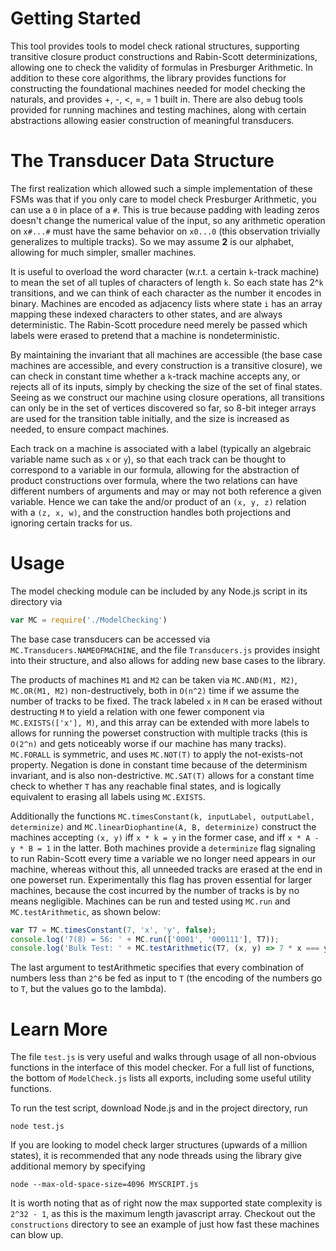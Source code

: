 # Getting Started

This tool provides tools to model check rational structures, supporting transitive closure product constructions and Rabin-Scott determinizations, allowing one to check the validity of formulas in Presburger Arithmetic. In addition to these core algorithms, the library provides functions for constructing the foundational machines needed for model checking the naturals, and provides +, -, <, =, = 1 built in. There are also debug tools provided for running machines and testing machines, along with certain abstractions allowing easier construction of meaningful transducers.

# The Transducer Data Structure

The first realization which allowed such a simple implementation of these FSMs was that if you only care to model check Presburger Arithmetic, you can use a `0` in place of a `#`. This is true because padding with leading zeros doesn't change the numerical value of the input, so any arithmetic operation on `x#...#` must have the same behavior on `x0...0` (this observation trivially generalizes to multiple tracks). So we may assume **2** is our alphabet, allowing for much simpler, smaller machines.

It is useful to overload the word character (w.r.t. a certain `k`-track machine) to mean the set of all tuples of characters of length `k`. So each state has 2^`k` transitions, and we can think of each character as the number it encodes in binary. Machines are encoded as adjacency lists where state `i` has an array mapping these indexed characters to other states, and are always deterministic. The Rabin-Scott procedure need merely be passed which labels were erased to pretend that a machine is nondeterministic.

By maintaining the invariant that all machines are accessible (the base case machines are accessible, and every construction is a transitive closure), we can check in constant time whether a `k`-track machine accepts any, or rejects all of its inputs, simply by checking the size of the set of final states. Seeing as we construct our machine using closure operations, all transitions can only be in the set of vertices discovered so far, so 8-bit integer arrays are used for the transition table initially, and the size is increased as needed, to ensure compact machines.

Each track on a machine is associated with a label (typically an algebraic variable name such as `x` or `y`), so that each track can be thought to correspond to a variable in our formula, allowing for the abstraction of product constructions over formula, where the two relations can have different numbers of arguments and may or may not both reference a given variable. Hence we can take the and/or product of an `(x, y, z)` relation with a `(z, x, w)`, and the construction handles both projections and ignoring certain tracks for us.

# Usage

The model checking module can be included by any Node.js script in its directory via
```javascript
var MC = require('./ModelChecking')
```
The base case transducers can be accessed via ```MC.Transducers.NAMEOFMACHINE```, and the file `Transducers.js` provides insight into their structure, and also allows for adding new base cases to the library.

The products of machines `M1` and `M2` can be taken via ```MC.AND(M1, M2)```, ```MC.OR(M1, M2)``` non-destructively, both in ```O(n^2)``` time if we assume the number of tracks to be fixed. The track labeled `x` in `M` can be erased without destructing ```M``` to yield a relation with one fewer component via `MC.EXISTS(['x'], M)`, and this array can be extended with more labels to allows for running the powerset construction with multiple tracks (this is ```O(2^n)``` and gets noticeably worse if our machine has many tracks). ```MC.FORALL``` is symmetric, and uses ```MC.NOT(T)``` to apply the not-exists-not property. Negation is done in constant time because of the determinism invariant, and is also non-destrictive. ```MC.SAT(T)``` allows for a constant time check to whether ```T``` has any reachable final states, and is logically equivalent to erasing all labels using ```MC.EXISTS```.

Additionally the functions ```MC.timesConstant(k, inputLabel, outputLabel, determinize)``` and ```MC.linearDiophantine(A, B, determinize)``` construct the machines accepting ```(x, y)``` iff ```x * k = y``` in the former case, and iff ```x * A - y * B = 1``` in the latter. Both machines provide a ```determinize``` flag signaling to run Rabin-Scott every time a variable we no longer need appears in our machine, whereas without this, all unneeded tracks are erased at the end in one powerset run. Experimentally this flag has proven essential for larger machines, because the cost incurred by the number of tracks is by no means negligible. Machines can be run and tested using ```MC.run``` and ```MC.testArithmetic```, as shown below:
```javascript
var T7 = MC.timesConstant(7, 'x', 'y', false);
console.log('7(8) = 56: ' + MC.run(['0001', '000111'], T7));
console.log('Bulk Test: ' + MC.testArithmetic(T7, (x, y) => 7 * x === y, 6));
```
The last argument to testArithmetic specifies that every combination of numbers less than ```2^6``` be fed as input to ```T``` (the encoding of the numbers go to ```T```, but the values go to the lambda).

# Learn More

The file ```test.js``` is very useful and walks through usage of all non-obvious functions in the interface of this model checker. For a full list of functions, the bottom of ```ModelCheck.js``` lists all exports, including some useful utility functions.

To run the test script, download Node.js and in the project directory, run 
```
node test.js
```
If you are looking to model check larger structures (upwards of a million states), it is recommended that any node threads using the library give additional memory by specifying
```
node --max-old-space-size=4096 MYSCRIPT.js
```
It is worth noting that as of right now the max supported state complexity is ```2^32 - 1```, as this is the maximum length javascript array. Checkout out the ```constructions``` directory to see an example of just how fast these machines can blow up.


 